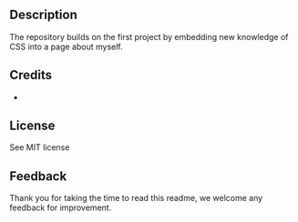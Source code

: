 ## Description
The repository builds on the first project by embedding new knowledge of CSS into a page about myself.
## Credits 
-
## License 
See MIT license
## Feedback
Thank you for taking the time to read this readme, we welcome any feedback for improvement.
